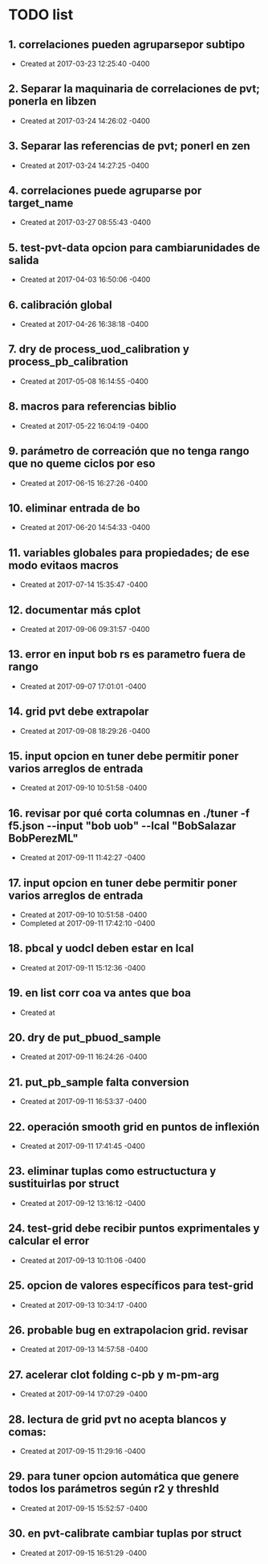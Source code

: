 # TODO list
## 1. correlaciones pueden agruparsepor subtipo
- Created at   2017-03-23 12:25:40 -0400

## 2. Separar la maquinaria de correlaciones de pvt; ponerla en libzen
- Created at   2017-03-24 14:26:02 -0400

## 3. Separar las referencias de pvt; ponerl en zen
- Created at   2017-03-24 14:27:25 -0400

## 4. correlaciones puede agruparse por target_name
- Created at   2017-03-27 08:55:43 -0400

## 5. test-pvt-data opcion para cambiarunidades de salida
- Created at   2017-04-03 16:50:06 -0400

## 6. calibración global
- Created at   2017-04-26 16:38:18 -0400

## 7. dry de process_uod_calibration y process_pb_calibration
- Created at   2017-05-08 16:14:55 -0400

## 8. macros para referencias biblio
- Created at   2017-05-22 16:04:19 -0400

## 9. parámetro de correación que no tenga rango que no queme ciclos por eso
- Created at   2017-06-15 16:27:26 -0400

## 10. eliminar entrada de bo
- Created at   2017-06-20 14:54:33 -0400

## 11. variables globales para propiedades; de ese modo evitaos macros
- Created at   2017-07-14 15:35:47 -0400

## 12. documentar más cplot
- Created at   2017-09-06 09:31:57 -0400

## 13. error en input bob rs es parametro fuera de rango
- Created at   2017-09-07 17:01:01 -0400

## 14. grid pvt debe extrapolar
- Created at   2017-09-08 18:29:26 -0400

## 15. input opcion en tuner debe permitir poner varios arreglos de entrada
- Created at   2017-09-10 10:51:58 -0400

## 16. revisar por qué corta columnas en ./tuner -f f5.json --input "bob uob" --lcal "BobSalazar BobPerezML"
- Created at   2017-09-11 11:42:27 -0400

## 17. input opcion en tuner debe permitir poner varios arreglos de entrada
- Created at   2017-09-10 10:51:58 -0400
- Completed at 2017-09-11 17:42:10 -0400

## 18. pbcal y uodcl deben estar en lcal
- Created at   2017-09-11 15:12:36 -0400

## 19. en list corr coa va antes que boa
- Created at   

## 20. dry de put_pbuod_sample
- Created at   2017-09-11 16:24:26 -0400

## 21. put_pb_sample falta conversion
- Created at   2017-09-11 16:53:37 -0400

## 22. operación smooth grid en puntos de inflexión
- Created at   2017-09-11 17:41:45 -0400

## 23. eliminar tuplas como estructuctura y sustituirlas por struct
- Created at   2017-09-12 13:16:12 -0400

## 24. test-grid debe recibir puntos exprimentales y calcular el error
- Created at   2017-09-13 10:11:06 -0400

## 25. opcion de valores específicos para test-grid
- Created at   2017-09-13 10:34:17 -0400

## 26. probable bug en extrapolacion grid. revisar
- Created at   2017-09-13 14:57:58 -0400

## 27. acelerar clot folding c-pb y m-pm-arg
- Created at   2017-09-14 17:07:29 -0400

## 28. lectura de grid pvt no acepta blancos y comas:
- Created at   2017-09-15 11:29:16 -0400

## 29. para tuner opcion automática que genere todos los parámetros según r2 y threshld
- Created at   2017-09-15 15:52:57 -0400

## 30. en pvt-calibrate cambiar tuplas por struct
- Created at   2017-09-15 16:51:29 -0400

